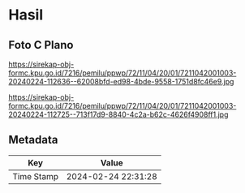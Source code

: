 # Hasil

## Foto C Plano

https://sirekap-obj-formc.kpu.go.id/7216/pemilu/ppwp/72/11/04/20/01/7211042001003-20240224-112636--62008bfd-ed98-4bde-9558-1751d8fc46e9.jpg

https://sirekap-obj-formc.kpu.go.id/7216/pemilu/ppwp/72/11/04/20/01/7211042001003-20240224-112725--713f17d9-8840-4c2a-b62c-4626f4908ff1.jpg


## Metadata

| Key        | Value               |
| ---------- | ------------------- |
| Time Stamp | 2024-02-24 22:31:28 |



